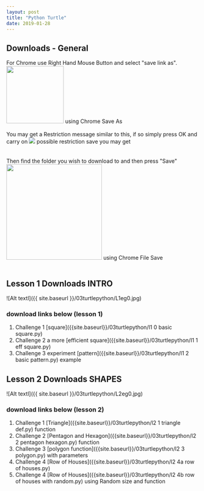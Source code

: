 ```yaml
---
layout: post
title: "Python Turtle"
date: 2019-01-28
---
```

## **Downloads - General**


<P>For Chrome use Right Hand Mouse Button and select "save link as".<BR />
<img src = "{{ site.baseurl }}/01flowolv4/chromesaveas.jpg"  width="150" height="150" /> using Chrome Save As <br /> <br />
You may get a Restriction message similar to this, if so simply press OK and carry on
<img src = "{{ site.baseurl }}/55general/nosaveerror.jpg"   /> possible restriction save you may get<br /> <br /> <br />
Then find the folder you wish to download to and then press "Save" <br />
<img src = "{{ site.baseurl }}/01flowolv4/chromefilesave.jpg"  width="250" height="250" /> using Chrome File Save<br /> <br />
</P>

## **Lesson 1 Downloads INTRO**
![Alt textl]({{ site.baseurl }}/03turtlepython/L1eg0.jpg)

### download links below (lesson 1)
1. Challenge 1 [square]({{site.baseurl}}/03turtlepython/l1  0 basic square.py)
1. Challenge 2 a more [efficient square]({{site.baseurl}}/03turtlepython/l1  1  eff square.py)
1. Challenge 3 experiment [pattern]({{site.baseurl}}/03turtlepython/l1 2 basic pattern.py) example

## **Lesson 2 Downloads  SHAPES**
![Alt textl]({{ site.baseurl }}/03turtlepython/L2eg0.jpg)

### download links below (lesson 2)
1. Challenge 1 [Triangle]({{site.baseurl}}/03turtlepython/l2 1 triangle def.py) function
1. Challenge 2 [Pentagon and Hexagon]({{site.baseurl}}/03turtlepython/l2 2 pentagon hexagon.py) function
1. Challenge 3  [polygon function]({{site.baseurl}}/03turtlepython/l2 3 polygon.py) with parameters
1. Challenge 4  [Row of Houses]({{site.baseurl}}/03turtlepython/l2 4a  row of houses.py) 
1. Challenge 4  [Row of Houses]({{site.baseurl}}/03turtlepython/l2 4b  row of houses with random.py) using Random size and function 
